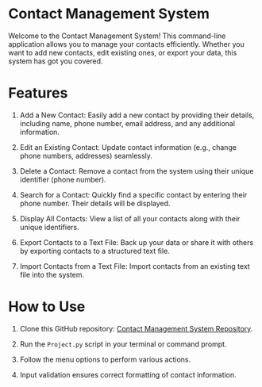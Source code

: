 # Contact Management System

Welcome to the Contact Management System! This command-line application allows you to manage your contacts efficiently. Whether you want to add new contacts, edit existing ones, or export your data, this system has got you covered.

# Features

1. Add a New Contact: Easily add a new contact by providing their details, including name, phone number, email address, and any additional information.

2. Edit an Existing Contact: Update contact information (e.g., change phone numbers, addresses) seamlessly.

3. Delete a Contact: Remove a contact from the system using their unique identifier (phone number).

4. Search for a Contact: Quickly find a specific contact by entering their phone number. Their details will be displayed.

5. Display All Contacts: View a list of all your contacts along with their unique identifiers.

6. Export Contacts to a Text File: Back up your data or share it with others by exporting contacts to a structured text file.

7. Import Contacts from a Text File: Import contacts from an existing text file into the system.

# How to Use

1. Clone this GitHub repository: [Contact Management System Repository](https://github.com/kurtistoledo/Mini-Project-Contact-Management-System.git).

2. Run the `Project.py` script in your terminal or command prompt.

3. Follow the menu options to perform various actions.

4. Input validation ensures correct formatting of contact information.

